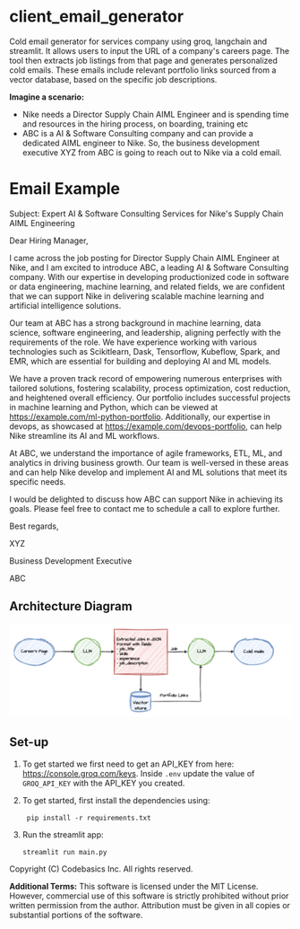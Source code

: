 # client_email_generator
Cold email generator for services company using groq, langchain and streamlit. It allows users to input the URL of a company's careers page. The tool then extracts job listings from that page and generates personalized cold emails. These emails include relevant portfolio links sourced from a vector database, based on the specific job descriptions. 

**Imagine a scenario:**

- Nike needs a Director Supply Chain AIML Engineer and is spending time and resources in the hiring process, on boarding, training etc
- ABC is a AI & Software Consulting company and can provide a dedicated AIML engineer to Nike. So, the business development executive XYZ from ABC is going to reach out to Nike via a cold email.

# Email Example
Subject: Expert AI & Software Consulting Services for Nike's Supply Chain AIML Engineering

Dear Hiring Manager,

I came across the job posting for Director Supply Chain AIML Engineer at Nike, and I am excited to introduce ABC, a leading AI & Software Consulting company. With our expertise in developing productionized code in software or data engineering, machine learning, and related fields, we are confident that we can support Nike in delivering scalable machine learning and artificial intelligence solutions.

Our team at ABC has a strong background in machine learning, data science, software engineering, and leadership, aligning perfectly with the requirements of the role. We have experience working with various technologies such as Scikitlearn, Dask, Tensorflow, Kubeflow, Spark, and EMR, which are essential for building and deploying AI and ML models.

We have a proven track record of empowering numerous enterprises with tailored solutions, fostering scalability, process optimization, cost reduction, and heightened overall efficiency. Our portfolio includes successful projects in machine learning and Python, which can be viewed at https://example.com/ml-python-portfolio. Additionally, our expertise in devops, as showcased at https://example.com/devops-portfolio, can help Nike streamline its AI and ML workflows.

At ABC, we understand the importance of agile frameworks, ETL, ML, and analytics in driving business growth. Our team is well-versed in these areas and can help Nike develop and implement AI and ML solutions that meet its specific needs.

I would be delighted to discuss how ABC can support Nike in achieving its goals. Please feel free to contact me to schedule a call to explore further.

Best regards,

XYZ

Business Development Executive

ABC

## Architecture Diagram
![img.png](imgs/architecture.png)

## Set-up
1. To get started we first need to get an API_KEY from here: https://console.groq.com/keys. Inside `.env` update the value of `GROQ_API_KEY` with the API_KEY you created. 


2. To get started, first install the dependencies using:
    ```commandline
     pip install -r requirements.txt
    ```
   
3. Run the streamlit app:
   ```commandline
   streamlit run main.py
   ```
   

Copyright (C) Codebasics Inc. All rights reserved.

**Additional Terms:**
This software is licensed under the MIT License. However, commercial use of this software is strictly prohibited without prior written permission from the author. Attribution must be given in all copies or substantial portions of the software.
